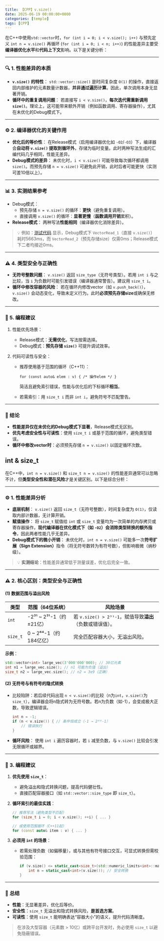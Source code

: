 ```yaml
---
title: 【CPP】v.size()
date: 2025-06-19 00:00:00+0000
categories: [temple]
tags: [CPP]
---
```


在C++中使用`std::vector`时，`for (int i = 0; i < v.size(); i++)` 与预先定义 `int n = v.size()` 再循环 (`for (int i = 0; i < n; i++)`) 的性能差异主要受**编译器优化水平**和**代码上下文**影响。以下是关键分析：

------

### 🔍 1. **性能差异的本质**

- **`v.size()` 的特性**：
  `std::vector::size()` 是时间复杂度 `O(1)` 的操作，直接返回内部维护的元素数量计数器，​**并非通过遍历计算**。因此，单次调用本身无显著开销。
- **循环中的重复调用问题**：
  若直接写 `i < v.size()`，​**每次迭代需重新调用 `size()`**。理论上，这可能带来额外开销（例如函数调用、寄存器操作），尤其在未优化的Debug模式下。

------

### ⚙️ 2. **编译器优化的关键作用**

- **优化后的等价性**：
  在Release模式（启用编译器优化如 `-O2`/`-O3`）下，编译器会**自动将 `v.size()` 提取到循环外**，存储为临时变量。此时两种写法生成的汇编代码几乎相同，性能无差异。
- **Debug模式的差异**：
  未优化时，`i < v.size()` 可能导致每次循环都调用 `size()`。而预先存储 `n = v.size()` 可避免此开销，此时后者可能更快（实测可差10倍以上）。

------

### 📊 3. **实测结果参考**

- Debug模式：
  - 预先存储 `n = v.size()` 的循环：**更快**（避免重复调用）。
  - 直接调用 `v.size()` 的循环：**显著更慢**（**函数调用开销**累积）。
- **Release模式**：
  两种写法**性能相同**​（编译器优化消除差异）。

> 💡 例如：[测试代码](https://www.cnblogs.com/zhuyingchun/p/8933907.html) 显示，Debug模式下 `VectorRead_1`（直接 `v.size()`）耗时5663ms，而 `VectorRead_2`（预先存储size）仅需0ms；Release模式下二者均接近0ms。

------

### ⚠️ 4. **类型安全与正确性**

- **无符号整数问题**：
  `v.size()` 返回 `size_type`（无符号类型）。若用 `int i` 与之比较，当 `i` 为负数时可能引发错误（编译器通常警告）。建议用 `size_t i`。
- **循环中修改容器的风险**：
  若在循环内修改vector（如 `v.push_back()`），`v.size()` 会动态变化，导致未定义行为。此时**必须预先存储size**或确保无修改。

------

### 📝 5. **编程建议**

1. 性能优先场景：

   - Release模式：**无需优化**，写法按需选择。
   - Debug模式：**预先存储 `size()`** 可提升调试效率。

2. 代码可读性与安全：

   - 推荐使用基于范围的循环（C++11）：

     ```
     for (const auto& elem : v) { /* 操作elem */ }
     ```

     简洁且避免索引错误，性能与优化后的下标循环**相当**。

   - 若需索引：用 `size_t i` 而非 `int i`，避免符号不匹配警告。

------

### 💎 结论

- **性能差异仅在未优化的Debug模式下显著**，Release模式无区别。
- **优先考虑安全性与可读性**：使用 `size_t i` 或基于范围的循环，避免类型错误。
- **循环中修改vector时**：必须预先存储 `n = v.size()` 以固定循环次数。



## int & size_t

在C++中，`int n = v.size()` 和 `size_t n = v.size()` 的性能差异通常可以忽略不计，但**类型安全性和潜在风险**才是关键区别。以下是综合分析：

------

### ⚙️ **1. 性能差异分析**

- **底层机制**：
  `v.size()` 返回 `size_t`（无符号整数），时间复杂度为 `O(1)`，仅读取内部计数器，无计算开销。
- **赋值操作**：
  将 `size_t` 赋值给 `int` 或 `size_t` 变量均为一次简单的内存拷贝或寄存器操作，​**现代编译器在优化模式下（如 `-O2`）会消除类型转换的额外指令**，因此两者性能几乎无差异。
- **Debug模式下的微小开销**：
  未优化时，`int n = v.size()` 可能多一次**符号扩展（Sign Extension）​**​ 指令（将无符号数转为有符号数），但影响极微（纳秒级）。

> 💡 **实测结论**：性能差异通常低于测量误差，优化后完全一致。

------

### ⚠️ **2. 核心区别：类型安全与正确性**

#### (1) **数据范围与溢出风险**

| **类型** | **范围（64位系统）**    | **风险场景**                                              |
| -------- | ----------------------- | --------------------------------------------------------- |
| `int`    | -2³¹ ~ 2³¹-1（约±21亿） | 若 `v.size() > 2³¹-1`，赋值导致**溢出**（负数或错误值）。 |
| `size_t` | 0 ~ 2⁶⁴-1（约184亿亿）  | 完全匹配容器大小，无溢出风险。                            |

**示例**：

```cpp
std::vector<int> large_vec(3'000'000'000); // 30亿元素
int n1 = large_vec.size(); // n1 可能为负值（溢出）
size_t n2 = large_vec.size(); // n2 = 3e9（正确）
```

#### (2) **无符号与有符号的隐式转换**

- 比较陷阱：若后续代码出现 `n < v.size()`的比较（n为`int`，`v.size()`为`size_t`），编译器会将n隐式转为无符号数。若n为负数（如-1），会变成极大正数，导致逻辑错误。

  ```c++
  int n = -1;
  if (n < v.size()) { // 条件恒成立（-1 → 2⁶⁴-1）
      // 错误执行
  }
  ```

- **循环风险**：
  使用 `int i` 遍历容器时，若 `i` 减至负数，与 `v.size()` 比较会引发无限循环或越界。

------

### 📌 **3. 编程建议**

1. **优先使用 `size_t`**：

   - 避免溢出和隐式转换问题，提高代码健壮性。
   - 直接匹配容器接口（如 `std::vector::size_type` 即 `size_t`）。

2. **循环索引的最佳实践**：

   ```cpp
   // 推荐写法（避免类型不匹配）
   for (size_t i = 0; i < v.size(); ++i) { ... }
   
   // 或使用范围循环（C++11起）
   for (const auto& item : v) { ... }
   ```

3. **必须用 `int` 的场景**：

   - 若需处理负数（如偏移量），或与其他有符号接口交互，可显式转换但需校验范围：

     ```cpp
     if (v.size() <= static_cast<size_t>(std::numeric_limits<int>::max())) {
         int n = static_cast<int>(v.size()); // 安全转换
     }
     ```

------

### 💎 **总结**

- **性能**：无显著差异，优化后等价。
- **安全性**：`size_t` 无溢出和隐式转换风险，**是首选方案**。
- **可读性**：使用 `size_t` 能明确表达“容器大小”的语义，提升代码清晰度。

> 在涉及大型容器（元素数 > 10亿）或跨平台开发时，务必使用 `size_t` 以避免隐蔽错误。
